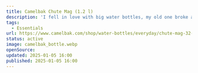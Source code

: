 ```yaml
---
title: Camelbak Chute Mag (1.2 l)
description: 'I fell in love with big water bottles, my old one broke and I got this one as a present. Dropped it multiple times and nothing happened.'
tags:
  - Essentials
url: https://www.camelbak.com/shop/water-bottles/everyday/chute-mag-32-oz-water-bottle-insulated-stainless-steel/CB-1516.html?dwvar_CB-1516_color=Moss
status: active
image: camelbak_bottle.webp
openSource:
updated: 2025-01-05 16:00
published: 2025-01-05 16:00
---
```

